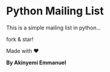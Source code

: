 <h1><strong>Python Mailing List</strong></h1>

This is a simple mailing list in python...

fork & star!

Made with &#x2764;

<strong>By Akinyemi Emmanuel</strong>